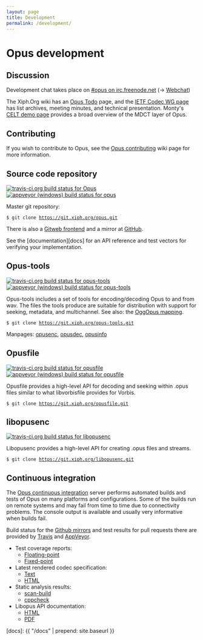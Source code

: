 ```yaml
---
layout: page
title: Development
permalink: /development/
---
```


# Opus development

## Discussion

Development chat takes place on [#opus on irc.freenode.net][irc] (&rarr; [Webchat][irc-web])

The Xiph.Org wiki has an [Opus Todo][opus-todo] page, and the [IETF Codec WG page][ietf-wg] has list archives,
meeting minutes, and technical presentation. Monty's [CELT demo page][monty-celt] provides a broad overview of
the MDCT layer of Opus.

## Contributing

If you wish to contribute to Opus, see the [Opus contributing][opus-contributing-wiki] wiki page for more information.


## Source code repository

[![travis-ci.org build status for Opus](https://travis-ci.org/xiph/opus.svg?branch=master)](https://travis-ci.org/xiph/opus)
[![appveyor (windows) build status for opus](https://ci.appveyor.com/api/projects/status/github/xiph/opus?svg=true&branch=master)](https://ci.appveyor.com/project/rillian/opus)

Master git repository:

<pre><code>$ git clone <a href="https://git.xiph.org/?p=opus.git">https://git.xiph.org/opus.git</a></code></pre>

There is also a [Gitweb frontend][git-web] and a mirror at [GitHub](https://github.com/xiph/opus).

See the [documentation][docs] for an API reference and test vectors for verifying your implementation.


## Opus-tools

[![travis-ci.org build status for opus-tools](https://travis-ci.org/xiph/opus-tools.svg?branch=master)](https://travis-ci.org/xiph/opus-tools)
[![appveyor (windows) build status for opus-tools](https://ci.appveyor.com/api/projects/status/github/xiph/opus-tools?svg=true&branch=master)](https://ci.appveyor.com/project/rillian/opus-tools)

Opus-tools includes a set of tools for encoding/decoding Opus to and from wav. The files the tools produce
are suitable for distribution with support for seeking, metadata, and multichannel.
See also: the [OggOpus mapping][oggopus].

<pre><code>$ git clone <a href="https://git.xiph.org/?p=opus-tools.git">https://git.xiph.org/opus-tools.git</a></code></pre>

Manpages: [opusenc][opusenc], [opusdec][opusdec], [opusinfo][opusinfo]


## Opusfile

[![travis-ci.org build status for opusfile](https://travis-ci.org/xiph/opusfile.svg?branch=master)](https://travis-ci.org/xiph/opusfile)
[![appveyor (windows) build status for opusfile](https://ci.appveyor.com/api/projects/status/github/xiph/opusfile?svg=true&branch=master)](https://ci.appveyor.com/project/rillian/opusfile)

Opusfile provides a high-level API for decoding and seeking within .opus files similar to what libvorbisfile
provides for Vorbis.

<pre><code>$ git clone <a href="https://git.xiph.org/?p=opusfile.git">https://git.xiph.org/opusfile.git</a></code></pre>

## libopusenc

[![travis-ci.org build status for libopusenc](https://travis-ci.org/xiph/libopusenc.svg?branch=master)](https://travis-ci.org/xiph/libopusenc)

Libopusenc provides a high-level API for creating .opus files and streams.

<pre><code>$ git clone <a href="https://git.xiph.org/?p=libopusenc.git">https://git.xiph.org/libopusenc.git</a></code></pre>

## Continuous integration

The [Opus continuous integration][opus-ci] server performs automated builds and tests of Opus on many platforms
and configurations.
Some of the builds run on remote systems and may fail from time to time due to connectivity problems. The console
output is available and usually very informative when builds fail.

Build status for the [Github mirrors](https://github.com/xiph/) and test results for pull requests there are provided by
[Travis](https://travis-ci.org/) and [AppVeyor](https://appveyor.com).

<ul>
	<li>Test coverage reports:
		<ul>
			<li><a href="https://mf4.xiph.org/jenkins/job/opus-coverage/ws/coverage/index.html">Floating-point</a></li>
			<li><a href="https://mf4.xiph.org/jenkins/job/opus-coverage-fixed/ws/coverage/index.html">Fixed-point</a></li>
		</ul>
	</li>
	<li>Latest rendered codec specification:
		<ul>
			<li><a href="https://mf4.xiph.org/jenkins/view/opus/job/opus-draft/ws/doc/draft-ietf-codec-opus.txt">Text</a></li>
			<li><a href="https://mf4.xiph.org/jenkins/view/opus/job/opus-draft/ws/doc/draft-ietf-codec-opus.html">HTML</a></li>
		</ul>
	</li>
	<li>Static analysis results:
		<ul>
			<li><a href="https://mf4.xiph.org/jenkins/view/opus/job/opus-scan-build/ws/scan-build/current/index.html">scan-build</a></li>
			<li><a href="https://mf4.xiph.org/jenkins/job/opus-cppcheck/cppcheckResult">cppcheck</a></li>
		</ul>
	</li>
	<li>Libopus API documentation:
		<ul>
			<li><a href="https://mf4.xiph.org/jenkins/view/opus/job/opus/ws/doc/html/index.html">HTML</a></li>
			<li><a href="https://mf4.xiph.org/jenkins/view/opus/job/opus/ws/doc/latex/refman.pdf">PDF</a></li>
		</ul>
	</li>
</ul>

[irc]: irc://irc.freenode.net:6667/opus
[irc-web]: http://webchat.freenode.net/?channels=opus
[opus-todo]: https://wiki.xiph.org/OPUS_TODO
[ietf-wg]: http://tools.ietf.org/wg/codec/
[monty-celt]: http://people.xiph.org/~xiphmont/demo/celt/demo.html
[git-web]: https://git.xiph.org/?p=opus.git
[exp_lbr_tune-branch]: http://git.xiph.org/?p=opus.git;a=shortlog;h=refs/heads/exp_lbr_tune
[opus-master.tar.gz]: http://git.xiph.org/?p=opus.git;a=snapshot;h=HEAD;sf=tgz
[opus-exp_lbr_tune-branch.tar.gz]: http://git.xiph.org/?p=opus.git;a=snapshot;h=exp_lbr_tune;sf=tgz
[oggopus]: https://wiki.xiph.org/OggOpus
[opusenc]: https://mf4.xiph.org/jenkins/view/opus/job/opus-tools/ws/man/opusenc.html
[opusdec]: https://mf4.xiph.org/jenkins/view/opus/job/opus-tools/ws/man/opusdec.html
[opusinfo]: https://mf4.xiph.org/jenkins/view/opus/job/opus-tools/ws/man/opusinfo.html
[opus-ci]: https://mf4.xiph.org/jenkins/view/opus/
[opus-contributing-wiki]: https://wiki.xiph.org/OpusContributing
[docs]: {{ "/docs" | prepend: site.baseurl }}


